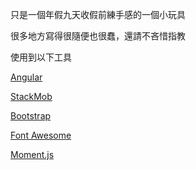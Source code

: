 只是一個年假九天收假前練手感的一個小玩具

很多地方寫得很隨便也很蠢，還請不吝惜指教

使用到以下工具

[Angular](http://angularjs.org/)

[StackMob](https://www.stackmob.com/)

[Bootstrap](http://twitter.github.com/bootstrap/)

[Font Awesome](http://fortawesome.github.com/Font-Awesome/)

[Moment.js](http://momentjs.com/)
